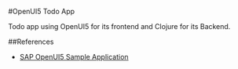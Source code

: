 #OpenUI5 Todo App

Todo app using OpenUI5 for its frontend and Clojure for its Backend.

##References

- [SAP OpenUI5 Sample Application](https://github.com/SAP/openui5-sample-app)